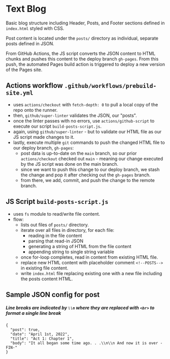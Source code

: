 # Text Blog

Basic blog structure including Header, Posts, and Footer sections defined in `index.html` styled with CSS.

Post content is located under the `posts/` directory as individual, separate posts defined in JSON.

From GitHub Actions, the JS script converts the JSON content to HTML chunks and pushes this content to the deploy branch `gh-pages`. From this push, the automated Pages build action is triggered to deploy a new version of the Pages site.

## Actions workflow `.github/workflows/prebuild-site.yml`
- uses `actions/checkout` with `fetch-depth: 0` to pull a local copy of the repo onto the runner.
- then, `github/super-linter` validates the JSON, our "posts".
- once the linter passes with no errors, use `actions/github-script` to execute our script `build-posts-script.js`.
- again, using `github/super-linter` - but to validate our HTML file as our JS script made changes to it.
- lastly, execute multiple `git` commands to push the changed HTML file to our deploy branch, `gh-pages`:
  - post data is up-to-date on the `main` branch, so our prior `actions/checkout` checked out `main` - meaning our change executed by the JS script was done on the main branch.
  - since we want to push this change to our deploy branch, we stash the change and pop it after checking out the `gh-pages` branch.
  - from there, we add, commit, and push the change to the remote branch.

## JS Script `build-posts-script.js`
- uses `fs` module to read/write file content.
- flow:
  - lists out files of `posts/` directory.
  - iterate over all files in directory, for each file:
    - reading in the file content
    - parsing that read-in JSON
    - generating a string of HTML from the file content
    - appending string to single string variable
  - once for-loop completes, read in content from existing HTML file.
  - replace new HTML content with placeholder comment `<!--POSTS-->` in existing file content.
  - write `index.html` file replacing existing one with a new file including the posts content HTML.

## Sample JSON config for post
##### Line breaks are indicated by `\\n` where they are replaced with `<br>` to format a single line break
```
{
  "post": true,
  "date": "April 1st, 2022",
  "title": "Act 1: Chapter 1",
  "body": "It all began some time ago. . .\\n\\n And now it is over -FIN-"
}
```
